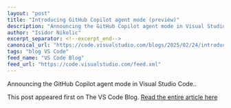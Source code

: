 ```yaml
---
layout: "post"
title: "Introducing GitHub Copilot agent mode (preview)"
description: "Announcing the GitHub Copilot agent mode in Visual Studio Code.."
author: "Isidor Nikolic"
excerpt_separator: <!--excerpt_end-->
canonical_url: "https://code.visualstudio.com/blogs/2025/02/24/introducing-copilot-agent-mode"
tags: "blog VS Code"
feed_name: "VS Code Blog"
feed_url: "https://code.visualstudio.com/feed.xml"
---
```


Announcing the GitHub Copilot agent mode in Visual Studio Code..<!--excerpt_end-->

This post appeared first on The VS Code Blog. [Read the entire article here](https://code.visualstudio.com/blogs/2025/02/24/introducing-copilot-agent-mode)
